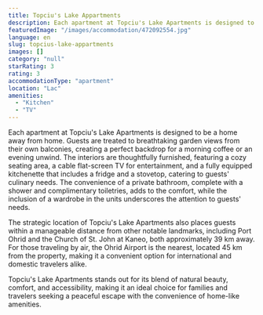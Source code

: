 ```yaml
---
title: Topciu's Lake Appartments
description: Each apartment at Topciu's Lake Apartments is designed to be a home away from home. Guests are treated to breathtaking garden views from their own balconies, cr
featuredImage: "/images/accommodation/472092554.jpg"
language: en
slug: topcius-lake-appartments
images: []
category: "null"
starRating: 3
rating: 3
accommodationType: "apartment"
location: "Lac"
amenities:
  - "Kitchen"
  - "TV"
---
```


Each apartment at Topciu's Lake Apartments is designed to be a home away from home. Guests are treated to breathtaking garden views from their own balconies, creating a perfect backdrop for a morning coffee or an evening unwind. The interiors are thoughtfully furnished, featuring a cozy seating area, a cable flat-screen TV for entertainment, and a fully equipped kitchenette that includes a fridge and a stovetop, catering to guests' culinary needs. The convenience of a private bathroom, complete with a shower and complimentary toiletries, adds to the comfort, while the inclusion of a wardrobe in the units underscores the attention to guests' needs.

The strategic location of Topciu's Lake Apartments also places guests within a manageable distance from other notable landmarks, including Port Ohrid and the Church of St. John at Kaneo, both approximately 39 km away. For those traveling by air, the Ohrid Airport is the nearest, located 45 km from the property, making it a convenient option for international and domestic travelers alike.

Topciu's Lake Apartments stands out for its blend of natural beauty, comfort, and accessibility, making it an ideal choice for families and travelers seeking a peaceful escape with the convenience of home-like amenities.

